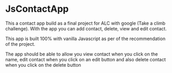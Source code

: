 # JsContactApp
This a contact app build as a final project for ALC with google (Take a climb challenge). With the app you can add contact, delete, view and edit contact. 

This app is built 100% with vanilla Javascript as per of the recommendation of the project.

The app should be able to allow you view contact when you click on the name, edit contact when you click on an edit button and also delete contact when you click on the delete button
